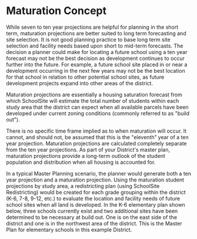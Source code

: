# Maturation Concept

While seven to ten year projections are helpful for planning in the short term, maturation projections are better suited to long term forecasting and site selection.
It is not good planning practice to base long term site selection and facility needs based upon short to mid-term forecasts.  The decision a planner could make for locating a 
future school using a ten year forecast may not be the best decision as development continues to occur further into the future. 
For example, a future school site placed in or near a development occurring in the next few years may not be the best location for that school in relation to other potential 
school sites, as future development projects expand into other areas of the district.

 

Maturation projections are essentially a housing saturation forecast from which SchoolSite will estimate the total number of students within each study area that the district can
expect when all available parcels have been developed under current zoning conditions (commonly referred to as "build out").

 

There is no specific time frame implied as to when maturation will occur.  It cannot, and should not, be assumed that this is the "eleventh” year of a ten year projection. 
Maturation projections are calculated completely separate from the ten year projections.  As part of your District's master plan, maturation projections provide a long-term 
outlook of the student population and distribution when all housing is accounted for.  

 

In a typical Master Planning scenario, the planner would generate both a ten year projection and a maturation projection. Using the maturation student projections by study area, 
a redistricting plan (using SchoolSite Redistricting) would be created for each grade grouping within the district (K-6, 7-8, 9-12, etc.) to evaluate the location and facility
needs of future school sites when all land is developed.  In the K-6 elementary plan shown below, three schools currently exist and two additional sites have been determined to 
be necessary at build out. One is on the east side of the district and one is in the northwest area of the district.  This is the Master Plan for elementary schools in this example
District.  
